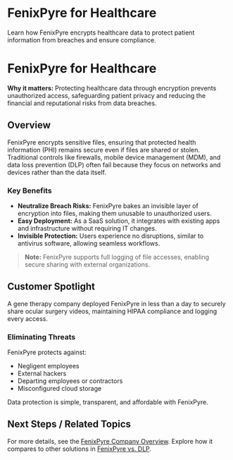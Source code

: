 # FenixPyre for Healthcare

Learn how FenixPyre encrypts healthcare data to protect patient information from breaches and ensure compliance.


# FenixPyre for Healthcare

**Why it matters:** Protecting healthcare data through encryption prevents unauthorized access, safeguarding patient privacy and reducing the financial and reputational risks from data breaches.

## Overview
FenixPyre encrypts sensitive files, ensuring that protected health information (PHI) remains secure even if files are shared or stolen. Traditional controls like firewalls, mobile device management (MDM), and data loss prevention (DLP) often fail because they focus on networks and devices rather than the data itself.

### Key Benefits
- **Neutralize Breach Risks:** FenixPyre bakes an invisible layer of encryption into files, making them unusable to unauthorized users.
- **Easy Deployment:** As a SaaS solution, it integrates with existing apps and infrastructure without requiring IT changes.
- **Invisible Protection:** Users experience no disruptions, similar to antivirus software, allowing seamless workflows.

> **Note:** FenixPyre supports full logging of file accesses, enabling secure sharing with external organizations.

## Customer Spotlight
A gene therapy company deployed FenixPyre in less than a day to securely share ocular surgery videos, maintaining HIPAA compliance and logging every access.

### Eliminating Threats
FenixPyre protects against:
- Negligent employees
- External hackers
- Departing employees or contractors
- Misconfigured cloud storage

Data protection is simple, transparent, and affordable with FenixPyre.

## Next Steps / Related Topics
For more details, see the [FenixPyre Company Overview](/files/Media/Files/FenixPyre-Company-Overview). Explore how it compares to other solutions in [FenixPyre vs. DLP](/files/Media/Files/FenixPyre-vs-DLP).
